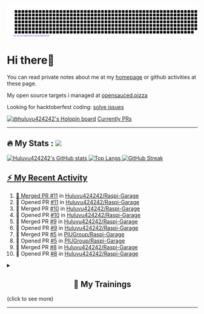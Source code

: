 ![gitartwork](gitartwork.svg)
# Hi there👋

You can read private notes about me at my [homepage](https://huluvu424242.github.io/home/) or github activities at these page.

My open source targets i managed at <a target="_blank" href="https://opensauced.pizza/">opensauced.pizza</a>

Looking for hacktoberfest coding: <a target="_blank" href="https://github.com/search?q=label:hacktoberfest+state:open+type:issue">solve issues</a>

[![@huluvu424242's Holopin board](https://holopin.io/api/user/board?user=huluvu424242)](https://holopin.io/@huluvu424242)
<a target="_blank" href="https://hacktoberfestchecker.jenko.me/user/Huluvu424242">Currently PRs</a>

---

## :fire: My Stats : <a href="https://github.com/Huluvu424242"><img src="https://img.shields.io/github/followers/Huluvu424242?label=follow&style=social" />
  
<!--p align="center"-->
<img alt="Huluvu424242's GitHub stats" src="https://github-readme-stats.vercel.app/api?username=Huluvu424242&show_icons=true&theme=vision-friendly-dark" width="33%" />
<img alt="Top Langs" src="https://github-readme-stats.vercel.app/api/top-langs/?username=Huluvu424242&layout=compact&theme=vision-friendly-dark" width="30%" />
<img alt="GitHub Streak" src="http://github-readme-streak-stats.herokuapp.com?user=Huluvu424242&theme=vision-friendly-dark&date_format=j%20M%5B%20Y%5D" width="33%" />
<!--/p-->
  
<!--script 
    type="module" 
    src='https://unpkg.com/@huluvu424242/honey-chucknorris-jokes@0.0.1/dist/honey-chucknorris-jokes/honey-chucknorris-jokes.js'>
</script>
<honey-chucknorris-jokes /-->

## :zap: My Recent Activity

<!--START_SECTION:activity-->
1. 🎉 Merged PR [#11](https://github.com/Huluvu424242/Raspi-Garage/pull/11) in [Huluvu424242/Raspi-Garage](https://github.com/Huluvu424242/Raspi-Garage)
2. 💪 Opened PR [#11](https://github.com/Huluvu424242/Raspi-Garage/pull/11) in [Huluvu424242/Raspi-Garage](https://github.com/Huluvu424242/Raspi-Garage)
3. 🎉 Merged PR [#10](https://github.com/Huluvu424242/Raspi-Garage/pull/10) in [Huluvu424242/Raspi-Garage](https://github.com/Huluvu424242/Raspi-Garage)
4. 💪 Opened PR [#10](https://github.com/Huluvu424242/Raspi-Garage/pull/10) in [Huluvu424242/Raspi-Garage](https://github.com/Huluvu424242/Raspi-Garage)
5. 🎉 Merged PR [#9](https://github.com/Huluvu424242/Raspi-Garage/pull/9) in [Huluvu424242/Raspi-Garage](https://github.com/Huluvu424242/Raspi-Garage)
6. 💪 Opened PR [#9](https://github.com/Huluvu424242/Raspi-Garage/pull/9) in [Huluvu424242/Raspi-Garage](https://github.com/Huluvu424242/Raspi-Garage)
7. 🎉 Merged PR [#5](https://github.com/PIUGroup/Raspi-Garage/pull/5) in [PIUGroup/Raspi-Garage](https://github.com/PIUGroup/Raspi-Garage)
8. 💪 Opened PR [#5](https://github.com/PIUGroup/Raspi-Garage/pull/5) in [PIUGroup/Raspi-Garage](https://github.com/PIUGroup/Raspi-Garage)
9. 🎉 Merged PR [#8](https://github.com/Huluvu424242/Raspi-Garage/pull/8) in [Huluvu424242/Raspi-Garage](https://github.com/Huluvu424242/Raspi-Garage)
10. 💪 Opened PR [#8](https://github.com/Huluvu424242/Raspi-Garage/pull/8) in [Huluvu424242/Raspi-Garage](https://github.com/Huluvu424242/Raspi-Garage)
<!--END_SECTION:activity-->
  
  
<details>   
  <summary> <h2 align="center">🌱 My Trainings</h2> (click to see more)</summary>
  
  <a  target="_blank" href="https://www.flickr.com/photos/huluvu424242/albums/72157628149627159" title="Zertifikate"><img src="https://live.staticflickr.com/7007/6401185011_d67d8dd4e4_c.jpg" width="100%" height="10%" alt="Zertifikate"></a>
  
</details>


--- 



<!--
**Huluvu424242/huluvu424242** is a ✨ _special_ ✨ repository because its `README.md` (this file) appears on your GitHub profile.

Here are some ideas to get you started:

- 🔭 I’m currently working on ...
- 🌱 I’m currently learning ...
- 👯 I’m looking to collaborate on ...
- 🤔 I’m looking for help with ...
- 💬 Ask me about ...
- 📫 How to reach me: ...
- 😄 Pronouns: ...
- ⚡ Fun fact: ...
-->
